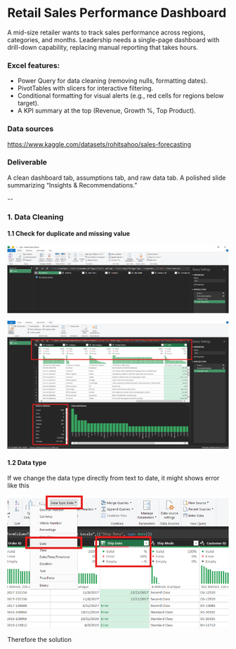 # Retail Sales Performance Dashboard

A mid-size retailer wants to track sales performance across regions, categories, and months. Leadership needs a single-page dashboard with drill-down capability, replacing manual reporting that takes hours.

### Excel features:
- Power Query for data cleaning (removing nulls, formatting dates).
- PivotTables with slicers for interactive filtering.
- Conditional formatting for visual alerts (e.g., red cells for regions below target).
- A KPI summary at the top (Revenue, Growth %, Top Product).

### Data sources
https://www.kaggle.com/datasets/rohitsahoo/sales-forecasting

### Deliverable
A clean dashboard tab, assumptions tab, and raw data tab. A polished slide summarizing “Insights & Recommendations.”

--

### 1. Data Cleaning
#### 1.1 Check for duplicate and missing value
![Check-Duplicate](media/check-duplicate.png)

![Data-Cleaning](media/data-cleaning.png)

#### 1.2 Data type

If we change the data type directly from text to date, it might shows error like this 

![Error-Date](media/error-date.png)

Therefore the solution

